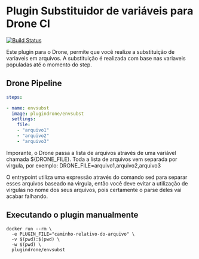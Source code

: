 # Plugin Substituidor de variáveis para Drone CI

[![Build Status](https://cloud.drone.io/api/badges/plugindrone/envsubst/status.svg)](https://cloud.drone.io/plugindrone/envsubst)

Este plugin para o Drone, permite que você realize a substituição de variaveis em arquivos. 
A substituição é realizada com base nas variaveis populadas até o momento do step. 

## Drone Pipeline
```yaml
steps:

- name: envsubst
  image: plugindrone/envsubst
  settings:
    file: 
    - "arquivo1"
    - "arquivo2"
    - "arquivo3"
```
Imporante, o Drone passa a lista de arquivos através de uma variável chamada ${DRONE_FILE}. Toda a lista de arquivos vem separada por virgula, por exemplo:
DRONE_FILE=arquivo1,arquivo2,arquivo3

O entrypoint utiliza uma expressão através do comando sed para separar esses arquivos baseado na virgula, então você deve evitar a utilização de virgulas no nome dos seus arquivos, pois certamente o parse deles vai acabar falhando.

## Executando o plugin manualmente

```shell
docker run --rm \
  -e PLUGIN_FILE="caminho-relativo-do-arquivo" \
  -v $(pwd):$(pwd) \
  -w $(pwd) \
  plugindrone/envsubst
```